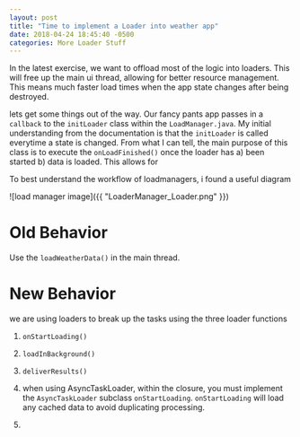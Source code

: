 ```yaml
---
layout: post
title: "Time to implement a Loader into weather app"
date: 2018-04-24 18:45:40 -0500
categories: More Loader Stuff
---
```

In the latest exercise, we want to offload most of the logic into loaders. This will free up the main ui thread, allowing for better resource management. This means much faster load times when the app state changes after being destroyed.

lets get some things out of the way. Our fancy pants app passes in a `callback` to the `initLoader` class within the `LoadManager.java`. My initial understanding from the documentation is that the `initLoader` is called everytime a state is changed. From what I can tell, the main purpose of this class is to execute the `onLoadFinished()` once the loader has a) been started b) data is loaded. This allows for 
 
To best understand the workflow of loadmanagers, i found a useful diagram

![load manager image]({{ "LoaderManager_Loader.png" }})

# Old Behavior
Use the `loadWeatherData()` in the main thread. 

# New Behavior
we are using loaders to break up the tasks using the three loader functions

1. `onStartLoading()`
2. `loadInBackground()`
3. `deliverResults()`


1. when using AsyncTaskLoader, within the closure, you must implement the `AsyncTaskLoader` subclass `onStartLoading`. `onStartLoading` will load any cached data to avoid duplicating processing.

2. 
